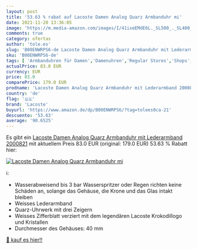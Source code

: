 ```yaml
---
layout: post
title: '53.63 % rabat auf Lacoste Damen Analog Quarz Armbanduhr mi'
date: 2021-11-20 13:36:05
image: 'https://m.media-amazon.com/images/I/41ixeEMdE6L._SL500_._SL400_.jpg'
comments: true
category: ofertas
author: 'tole.es'
slug: 'B00ENWRPS6-de Lacoste Damen Analog Quarz Armbanduhr mit Lederarmband...'
sku: 'B00ENWRPS6-de'
tags: [ 'Armbanduhren für Damen','Damenuhren','Regular Stores','Shops','Uhren','lacoste', ]
actualPrice: 83.0 EUR
currency: EUR
price: 83.0
comparePrice: 179.0 EUR
prodname: 'Lacoste Damen Analog Quarz Armbanduhr mit Lederarmband 2000821'
country: 'de'
flag: '🇩🇪'
brand: 'Lacoste'
buyurl: 'https://www.amazon.de/dp/B00ENWRPS6/?tag=tolees0ca-21'
descuento: '53.63'
average: '90.6525'
---
```


Es gibt ein [Lacoste Damen Analog Quarz Armbanduhr mit Lederarmband 2000821](https://www.amazon.de/dp/B00ENWRPS6/?tag=tolees0ca-21) mit aktuellem Preis 83.0 EUR (original: 179.0 EUR) 53.63 % Rabatt hier:

[![Lacoste Damen Analog Quarz Armbanduhr mi](https://m.media-amazon.com/images/I/41ixeEMdE6L._SL500_._SL400_.jpg)](https://www.amazon.de/dp/B00ENWRPS6/?tag=tolees0ca-21)

ℹ️:

- Wasserabweisend bis 3 bar Wasserspritzer oder Regen richten keine Schäden an, solange das Gehäuse, die Krone und das Glas intakt bleiben
- Weisses Lederarmband
- Quarz-Uhrwerk mit drei Zeigern
- Weisses Zifferblatt verziert mit dem legendären Lacoste Krokodillogo und Kristallen
- Durchmesser des Gehäuses: 40 mm

[🛒 kauf es hier!!](https://www.amazon.de/dp/B00ENWRPS6/?tag=tolees0ca-21)
